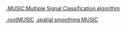 <!-- Google tag (gtag.js) -->
<script async src="https://www.googletagmanager.com/gtag/js?id=G-V3E68S0VG4"></script>
<script>
  window.dataLayer = window.dataLayer || [];
  function gtag(){dataLayer.push(arguments);}
  gtag('js', new Date());

  gtag('config', 'G-V3E68S0VG4');
</script>


[.MUSIC:Multiple Signal Classification algorithm](/MUSIC-Multiple-Signal-Classification.html) 

[.rootMUSIC](/rootMUSIC.html) 
[.spatial smoothing MUSIC](/spatial_smoothing_MUSIC.html) 

